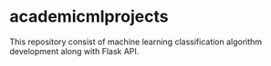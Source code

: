 # academicmlprojects
This repository consist of machine learning classification algorithm development along with Flask API. 
